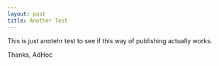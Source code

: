 ```yaml
---
layout: post
title: Another Test
---
```


This is just anotehr test to see if this way of publishing actually works.

Thanks,
AdHoc
